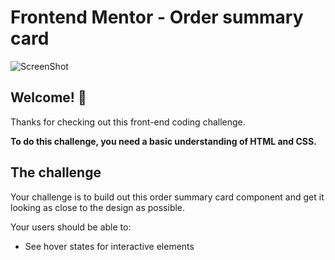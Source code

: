 # Frontend Mentor - Order summary card
![ScreenShot](https://{https://github.com/amandabelem/FrontEndMentor-Challenges/blob/main/images/finalizado.png})


## Welcome! 👋

Thanks for checking out this front-end coding challenge.

**To do this challenge, you need a basic understanding of HTML and CSS.**

## The challenge

Your challenge is to build out this order summary card component and get it looking as close to the design as possible.

Your users should be able to:

- See hover states for interactive elements
